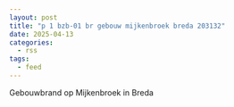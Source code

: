 ```yaml
---
layout: post
title: "p 1 bzb-01 br gebouw mijkenbroek breda 203132"
date: 2025-04-13
categories: 
  - rss
tags: 
  - feed
---
```


Gebouwbrand op Mijkenbroek in Breda

